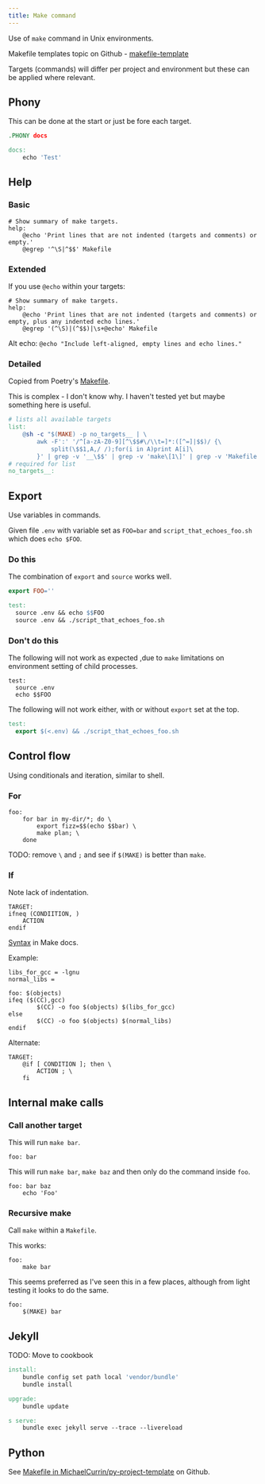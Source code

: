 ```yaml
---
title: Make command
---
```


Use of `make` command in Unix environments.

Makefile templates topic on Github - [makefile-template](https://github.com/topics/makefile-template)

Targets (commands) will differ per project and environment but these can be applied where relevant.

## Phony

This can be done at the start or just be fore each target.

```makefile
.PHONY docs

docs:
	echo 'Test'
```

## Help

### Basic

```make
# Show summary of make targets.
help:
	@echo 'Print lines that are not indented (targets and comments) or empty.'
	@egrep '^\S|^$$' Makefile
```

### Extended

If you use `@echo` within your targets:

```make
# Show summary of make targets.
help:
	@echo 'Print lines that are not indented (targets and comments) or empty, plus any indented echo lines.'
	@egrep '(^\S)|(^$$)|\s+@echo' Makefile
```

Alt echo: `@echo "Include left-aligned, empty lines and echo lines."`

### Detailed

Copied from Poetry's [Makefile](https://github.com/python-poetry/poetry/blob/master/Makefile).

This is complex - I don't know why. I haven't tested yet but maybe something here is useful.

```makefile
# lists all available targets
list:
	@sh -c "$(MAKE) -p no_targets__ | \
		awk -F':' '/^[a-zA-Z0-9][^\$$#\/\\t=]*:([^=]|$$)/ {\
			split(\$$1,A,/ /);for(i in A)print A[i]\
		}' | grep -v '__\$$' | grep -v 'make\[1\]' | grep -v 'Makefile' | sort"
# required for list
no_targets__:

```


## Export

Use variables in commands.

Given file `.env` with variable set as `FOO=bar` and `script_that_echoes_foo.sh` which does `echo $FOO`.

### Do this

The combination of `export` and `source` works well.

```makefile
export FOO=''

test:
  source .env && echo $$FOO
  source .env && ./script_that_echoes_foo.sh
```


### Don't do this

The following will not work as expected ,due to `make` limitations on environment setting of child processes.

```make
test:
  source .env
  echo $$FOO
```

The following will not work either, with or without `export` set at the top.

```makefile
test:
  export $(<.env) && ./script_that_echoes_foo.sh
```


## Control flow

Using conditionals and iteration, similar to shell.

### For

```make
foo:
	for bar in my-dir/*; do \
		export fizz=$$(echo $$bar) \
		make plan; \
	done
```

TODO: remove `\` and `;` and see if `$(MAKE)` is better than `make`.

### If

Note lack of indentation.

```make
TARGET:
ifneq (CONDIITION, )
	ACTION
endif
```

[Syntax](https://www.gnu.org/software/make/manual/html_node/Conditional-Syntax.html) in Make docs.

Example:

```make
libs_for_gcc = -lgnu
normal_libs =

foo: $(objects)
ifeq ($(CC),gcc)
        $(CC) -o foo $(objects) $(libs_for_gcc)
else
        $(CC) -o foo $(objects) $(normal_libs)
endif
```

Alternate:


```make
TARGET:
	@if [ CONDITION ]; then \
		ACTION ; \
	fi
```


## Internal make calls

### Call another target

This will run `make bar`.

```make
foo: bar
```

This will run `make bar`, `make baz` and then only do the command inside `foo`.

```make
foo: bar baz
	echo 'Foo'
```

### Recursive make

Call `make` within a `Makefile`.

This works:

```make
foo:
	make bar
```

This seems preferred as I've seen this in a few places, although from light testing it looks to do the same.

```make
foo:
	$(MAKE) bar
```


## Jekyll

TODO: Move to cookbook

```makefile
install:
	bundle config set path local 'vendor/bundle'
	bundle install

upgrade:
	bundle update

s serve:
	bundle exec jekyll serve --trace --livereload
```


## Python

See [Makefile in MichaelCurrin/py-project-template](https://github.com/MichaelCurrin/py-project-template/blob/master/Makefile) on Github.

